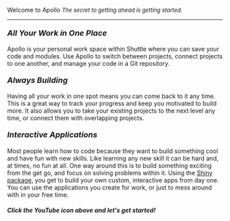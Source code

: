 <font class = "gemini-h1"><i class="fa fa-rocket fa-fw"></i> Welcome to Apollo</font>
<font size = 2>*The secret to getting ahead is getting started.*</font>

<hr>

#### <font size = 4>*All Your Work in One Place*</font>
<font class = "yourtab-body">Apollo is your personal work space within Shuttle where you can save your code and modules. Use Apollo to switch between projects, connect projects to one another, and manage your code in a Git repository.</font>

#### <font size = 4>*Always Building*</font>
<font class = "yourtab-body">Having all your work in one spot means you can come back to it any time. This is a great way to track your progress and keep you motivated to build more. It also allows you to take your existing projects to the next level any time, or connect them with overlapping projects.
</font>

#### <font size = 4>*Interactive Applications*</font>
<font class = "yourtab-body">Most people learn how to code because they want to build something cool and have fun with new skills. Like learning any new skill it can be hard and, at times, no fun at all. One way around this is to build something exciting from the get go, and focus on solving problems within it. Using the <a href="https://shiny.rstudio.com/" target="_blank">Shiny package</a>, you get to build your own custom, interactive apps from day one.  You can use the applications you create for work, or just to mess around with in your free time.</font>

##### Click the YouTube icon above and let's get started!

